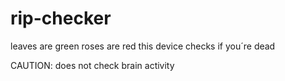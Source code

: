 # rip-checker

leaves are green
roses are red
this device checks if you´re dead

CAUTION: does not check brain activity
